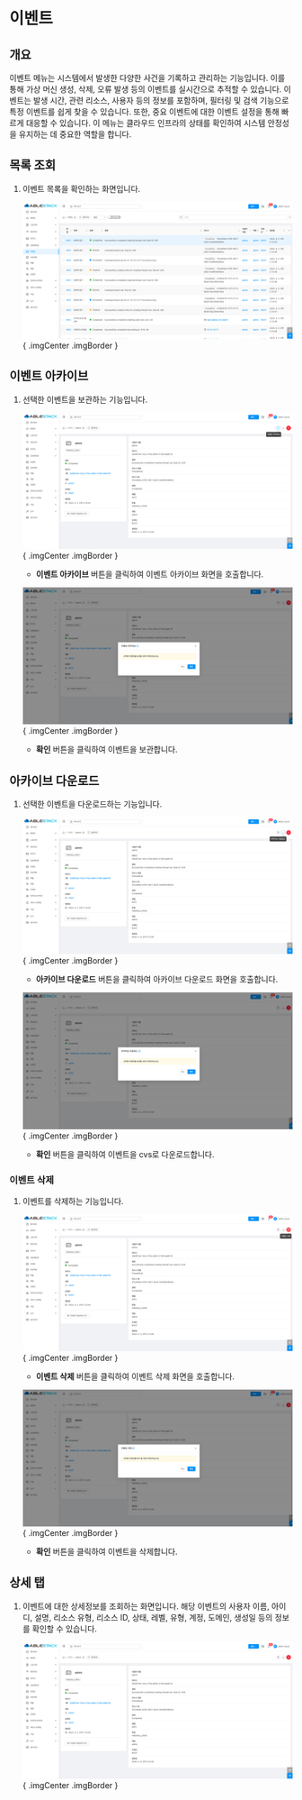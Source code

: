 
# 이벤트

## 개요
이벤트 메뉴는 시스템에서 발생한 다양한 사건을 기록하고 관리하는 기능입니다. 이를 통해 가상 머신 생성, 삭제, 오류 발생 등의 이벤트를 실시간으로 추적할 수 있습니다. 이벤트는 발생 시간, 관련 리소스, 사용자 등의 정보를 포함하며, 필터링 및 검색 기능으로 특정 이벤트를 쉽게 찾을 수 있습니다. 또한, 중요 이벤트에 대한 이벤트 설정을 통해 빠르게 대응할 수 있습니다. 이 메뉴는 클라우드 인프라의 상태를 확인하여 시스템 안정성을 유지하는 데 중요한 역할을 합니다.

## 목록 조회

1. 이벤트 목록을 확인하는 화면입니다.

    ![events 목록 조회](../../assets/images/admin-guide/mold/events/events-list.png){ .imgCenter .imgBorder }

## 이벤트 아카이브

1. 선택한 이벤트을 보관하는 기능입니다.

    ![이벤트 아카이브 버튼](../../assets/images/admin-guide/mold/events/archive-events-btn.png){ .imgCenter .imgBorder }

    * **이벤트 아카이브** 버튼을 클릭하여 이벤트 아카이브 화면을 호출합니다.

    ![이벤트 아카이브 화면](../../assets/images/admin-guide/mold/events/archive-events.png){ .imgCenter .imgBorder }

    * **확인** 버튼을 클릭하여 이벤트을 보관합니다.

## 아카이브 다운로드

1. 선택한 이벤트을 다운로드하는 기능입니다.

    ![아카이브 다운로드 버튼](../../assets/images/admin-guide/mold/events/archive-download-btn.png){ .imgCenter .imgBorder }

    * **아카이브 다운로드** 버튼을 클릭하여 아카이브 다운로드 화면을 호출합니다.

    ![아카이브 다운로드 화면](../../assets/images/admin-guide/mold/events/archive-download.png){ .imgCenter .imgBorder }

    * **확인** 버튼을 클릭하여 이벤트을 cvs로 다운로드합니다.

### 이벤트 삭제

1. 이벤트를 삭제하는 기능입니다.

    ![이벤트 삭제 버튼](../../assets/images/admin-guide/mold/events/events-delete-btn.png){ .imgCenter .imgBorder }

    * **이벤트 삭제** 버튼을 클릭하여 이벤트 삭제 화면을 호출합니다.

    ![이벤트 삭제 화면](../../assets/images/admin-guide/mold/events/events-delete.png){ .imgCenter .imgBorder }

    * **확인** 버튼을 클릭하여 이벤트을 삭제합니다.


## 상세 탭

1. 이벤트에 대한 상세정보를 조회하는 화면입니다. 해당 이벤트의 사용자 이름, 아이디, 설명, 리소스 유형, 리소스 ID, 상태, 레벨, 유형, 계정, 도메인, 생성일 등의 정보를 확인할 수 있습니다.

    ![events 상세 탭](../../assets/images/admin-guide/mold/events/events-detail-tab.png){ .imgCenter .imgBorder }
